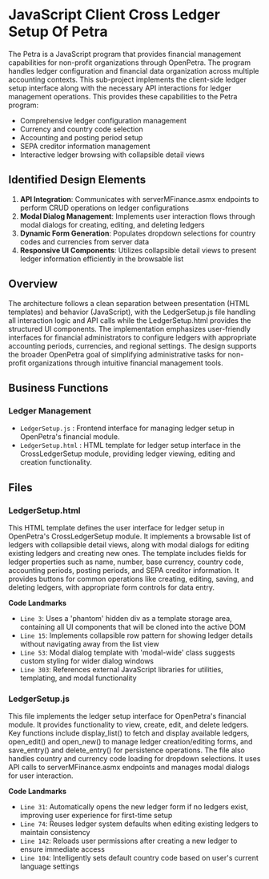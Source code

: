 # JavaScript Client Cross Ledger Setup Of Petra

The Petra is a JavaScript program that provides financial management capabilities for non-profit organizations through OpenPetra. The program handles ledger configuration and financial data organization across multiple accounting contexts. This sub-project implements the client-side ledger setup interface along with the necessary API interactions for ledger management operations. This provides these capabilities to the Petra program:

- Comprehensive ledger configuration management
- Currency and country code selection
- Accounting and posting period setup
- SEPA creditor information management
- Interactive ledger browsing with collapsible detail views

## Identified Design Elements

1. **API Integration**: Communicates with serverMFinance.asmx endpoints to perform CRUD operations on ledger configurations
2. **Modal Dialog Management**: Implements user interaction flows through modal dialogs for creating, editing, and deleting ledgers
3. **Dynamic Form Generation**: Populates dropdown selections for country codes and currencies from server data
4. **Responsive UI Components**: Utilizes collapsible detail views to present ledger information efficiently in the browsable list

## Overview
The architecture follows a clean separation between presentation (HTML templates) and behavior (JavaScript), with the LedgerSetup.js file handling all interaction logic and API calls while the LedgerSetup.html provides the structured UI components. The implementation emphasizes user-friendly interfaces for financial administrators to configure ledgers with appropriate accounting periods, currencies, and regional settings. The design supports the broader OpenPetra goal of simplifying administrative tasks for non-profit organizations through intuitive financial management tools.

## Business Functions

### Ledger Management
- `LedgerSetup.js` : Frontend interface for managing ledger setup in OpenPetra's financial module.
- `LedgerSetup.html` : HTML template for ledger setup interface in the CrossLedgerSetup module, providing ledger viewing, editing and creation functionality.

## Files
### LedgerSetup.html

This HTML template defines the user interface for ledger setup in OpenPetra's CrossLedgerSetup module. It implements a browsable list of ledgers with collapsible detail views, along with modal dialogs for editing existing ledgers and creating new ones. The template includes fields for ledger properties such as name, number, base currency, country code, accounting periods, posting periods, and SEPA creditor information. It provides buttons for common operations like creating, editing, saving, and deleting ledgers, with appropriate form controls for data entry.

 **Code Landmarks**
- `Line 3`: Uses a 'phantom' hidden div as a template storage area, containing all UI components that will be cloned into the active DOM
- `Line 15`: Implements collapsible row pattern for showing ledger details without navigating away from the list view
- `Line 53`: Modal dialog template with 'modal-wide' class suggests custom styling for wider dialog windows
- `Line 303`: References external JavaScript libraries for utilities, templating, and modal functionality
### LedgerSetup.js

This file implements the ledger setup interface for OpenPetra's financial module. It provides functionality to view, create, edit, and delete ledgers. Key functions include display_list() to fetch and display available ledgers, open_edit() and open_new() to manage ledger creation/editing forms, and save_entry() and delete_entry() for persistence operations. The file also handles country and currency code loading for dropdown selections. It uses API calls to serverMFinance.asmx endpoints and manages modal dialogs for user interaction.

 **Code Landmarks**
- `Line 31`: Automatically opens the new ledger form if no ledgers exist, improving user experience for first-time setup
- `Line 74`: Reuses ledger system defaults when editing existing ledgers to maintain consistency
- `Line 142`: Reloads user permissions after creating a new ledger to ensure immediate access
- `Line 104`: Intelligently sets default country code based on user's current language settings

[Generated by the Sage AI expert workbench: 2025-03-30 02:22:57  https://sage-tech.ai/workbench]: #